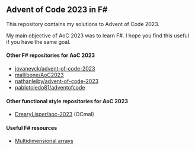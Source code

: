 ## Advent of Code 2023 in F#
This repository contains my solutions to Advent of Code 2023.

My main objective of AoC 2023 was to learn F#. 
I hope you find this useful if you have the same goal.

#### Other F# repositories for AoC 2023

* [jovaneyck/advent-of-code-2023](https://github.com/jovaneyck/advent-of-code-2023)
* [mallibone/AoC2023](https://github.com/mallibone/AoC2023)
* [nathanleiby/advent-of-code-2023](https://github.com/nathanleiby/advent-of-code-2023)
* [pablotoledo81/adventofcode](https://bitbucket.org/pablotoledo81/adventofcode)

#### Other functional style repositories for AoC 2023
* [DrearyLisper/aoc-2023](https://github.com/DrearyLisper/aoc-2023) (OCmal)

#### Useful F# resources 
* [Multidimensional arrays](https://learn.microsoft.com/en-us/dotnet/fsharp/language-reference/arrays#multidimensional-arrays)

